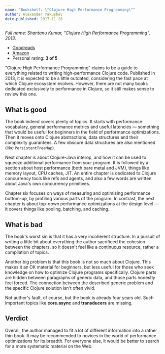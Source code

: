 ```yaml
---
name: "Bookshelf: \"Clojure High Performance Programming\""
author: Alexander Yakushev
date-published: 2017-11-20
---
```


*Full name: Shantanu Kumar, "Clojure High Performance Programming", 2013.*

- [Goodreads](https://www.goodreads.com/book/show/18961260-clojure-high-performance-programming)
- [Amazon](https://www.amazon.com/gp/product/1782165606/)
- Personal rating: **3 of 5**

"Clojure High Performance Programming" claims to be a guide to everything
related to writing high-performance Clojure code. Published in 2013, it is
expected to be a little outdated, considering the fast pace at which Clojure
ecosystem evolves. However, there are not many books dedicated exclusively to
performance in Clojure, so it still makes sense to review this one.

## What is good

The book indeed covers plenty of topics. It starts with performance vocabulary,
general performance metrics and useful latencies — something that would be
useful for beginners in the field of performance optimizations. Then it moves
onto Clojure abstractions, data structures and their complexity guarantees. A
few obscure data structures are also mentioned (like `PersistentTreeMap`).

Next chapter is about Clojure-Java interop, and how it can be used to squeeze
additional performance from your program. It is followed by a section about host
performance (both bare metal and JVM), things like memory layout, CPU caches,
JIT. An entire chapter is dedicated to Clojure concurrency tools like refs and
agents, and also a few words are written about Java's own concurrency
primitives.

Chapter six focuses on ways of measuring and optimizing performance bottom-up,
by profiling various parts of the program. In contrast, the next chapter is
about top-down performance optimizations at the design level — it covers things
like pooling, batching, and caching.

## What is bad

The book's worst sin is that it has a very incoherent structure. In a pursuit of
writing a little bit about everything the author sacrificed the cohesion between
the chapters, so it doesn't feel like a continuous resource, rather a
compilation of topics.

Another big problem is that this book is not so much about Clojure. This makes
it an OK material for beginners, but less useful for those who seek knowledge on
how to optimize Clojure programs specifically. Clojure parts are hidden between
paragraphs of generic data, and those parts honestly feel forced. The connection
between the described generic problem and the specific Clojure solution isn't
often vivid.

Not author's fault, of course, but the book is already four years old. Such
important topics like **core.async** and **transducers** are missing.

## Verdict

Overall, the author managed to fit a lot of different information into a rather
thin book. It may be recommended to novices in the world of performance
optimizations for its breadth. For everyone else, it would be better to search
for a more systematic material on the Web.
